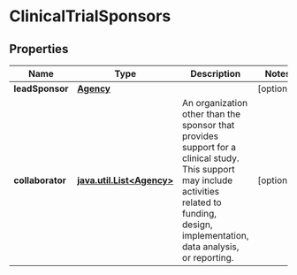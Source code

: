# ClinicalTrialSponsors

## Properties
Name | Type | Description | Notes
------------ | ------------- | ------------- | -------------
**leadSponsor** | [**Agency**](Agency.md) |  |  [optional]
**collaborator** | [**java.util.List&lt;Agency&gt;**](Agency.md) | An organization other than the sponsor that provides support for a clinical study. This support may include activities related to funding, design, implementation, data analysis, or reporting. |  [optional]
